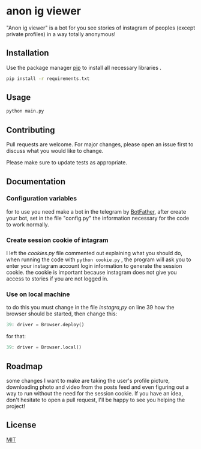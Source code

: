 # anon ig viewer

"Anon ig viewer" is a bot for you see stories of instagram of peoples (except private profiles) in a way totally anonymous! 

## Installation

Use the package manager [pip](https://pip.pypa.io/en/stable/) to install all necessary libraries .

```bash
pip install -r requirements.txt
```

## Usage

```bash
python main.py
```

## Contributing
Pull requests are welcome. For major changes, please open an issue first to discuss what you would like to change.

Please make sure to update tests as appropriate.


## Documentation

### Configuration variables
for to use you need make a bot in the telegram by [BotFather](https://t.me/BotFather), after create your bot, set in the file "config.py" the information necessary for the code to work normally.

### Create session cookie of intagram

I left the *cookies.py* file commented out explaining what
 you should do, when running the code with ```python cookie.py```
, the program will ask you to enter your instagram account login information to generate the session cookie. the cookie is important because instagram does not give you access to stories if you are not logged in.

### Use on local machine

to do this you must change in the file *instagra,py* on line 39 how the browser should be started, then change this:

```python
39: driver = Browser.deploy()
```
for that:


```python
39: driver = Browser.local()
```

## Roadmap

some changes I want to make are taking the user's profile picture, downloading photo and video from the posts feed and even figuring out a way to run without the need for the session cookie. If you have an idea, don't hesitate to open a pull request, I'll be happy to see you helping the project!

## License
[MIT](https://choosealicense.com/licenses/mit/)